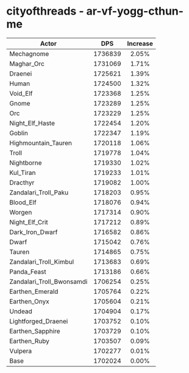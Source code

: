 # cityofthreads - ar-vf-yogg-cthun-me
| Actor | DPS | Increase |
|---|:---:|:---:|
|Mechagnome|1736839|2.05%|
|Maghar_Orc|1731069|1.71%|
|Draenei|1725621|1.39%|
|Human|1724500|1.32%|
|Void_Elf|1723368|1.25%|
|Gnome|1723289|1.25%|
|Orc|1723229|1.25%|
|Night_Elf_Haste|1722454|1.20%|
|Goblin|1722347|1.19%|
|Highmountain_Tauren|1720118|1.06%|
|Troll|1719778|1.04%|
|Nightborne|1719330|1.02%|
|Kul_Tiran|1719233|1.01%|
|Dracthyr|1719082|1.00%|
|Zandalari_Troll_Paku|1718203|0.95%|
|Blood_Elf|1718076|0.94%|
|Worgen|1717314|0.90%|
|Night_Elf_Crit|1717212|0.89%|
|Dark_Iron_Dwarf|1716582|0.86%|
|Dwarf|1715042|0.76%|
|Tauren|1714865|0.75%|
|Zandalari_Troll_Kimbul|1713683|0.69%|
|Panda_Feast|1713186|0.66%|
|Zandalari_Troll_Bwonsamdi|1706254|0.25%|
|Earthen_Emerald|1705764|0.22%|
|Earthen_Onyx|1705604|0.21%|
|Undead|1704904|0.17%|
|Lightforged_Draenei|1703752|0.10%|
|Earthen_Sapphire|1703729|0.10%|
|Earthen_Ruby|1703507|0.09%|
|Vulpera|1702277|0.01%|
|Base|1702024|0.00%|

